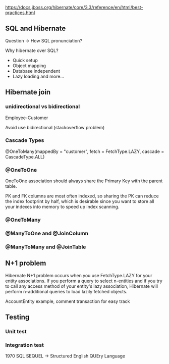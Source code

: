 https://docs.jboss.org/hibernate/core/3.3/reference/en/html/best-practices.html

## SQL and Hibernate
Question -> How SQL pronunciation?

Why hibernate over SQL? 
- Quick setup
- Object mapping
- Database independent
- Lazy loading and more...


## Hibernate join

### unidirectional vs bidirectional
Employee-Customer

Avoid use bidirectional (stackoverflow problem)

### Cascade Types
@OneToMany(mappedBy = "customer", fetch = FetchType.LAZY, cascade = CascadeType.ALL)

### @OneToOne

OneToOne association should always share the Primary Key with the parent table.

PK and FK columns are most often indexed, so sharing the PK can reduce the index footprint by half, which is desirable since you want to store all your indexes into memory to speed up index scanning.

### @OneToMany

### @ManyToOne and @JoinColumn

### @ManyToMany and @JoinTable

## N+1 problem
Hibernate N+1 problem occurs when you use FetchType.LAZY for your entity associations. If you perform a query to select n-entities and if you try to call any access method of your entity's lazy association, Hibernate will perform n-additional queries to load lazily fetched objects.

AccountEntity example, comment transaction for easy track
## Testing

### Unit test

### Integration test

1970
SQL
SEQUEL -> Structured English QUEry Language